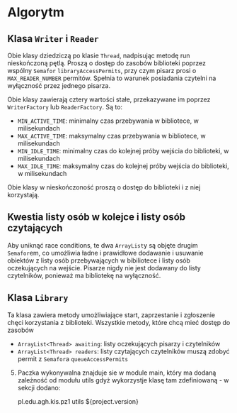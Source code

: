 # Algorytm
## Klasa `Writer` i  `Reader`
Obie klasy dziedziczą po klasie `Thread`, nadpisując metodę run nieskończoną pętlą.
Proszą o dostęp do zasobów biblioteki poprzez wspólny `Semafor` `libraryAccessPermits`, przy czym pisarz prosi o 
`MAX_READER_NUMBER` permitów.
Spełnia to warunek posiadania czytelni na wyłączność przez jednego pisarza.

Obie klasy zawierają cztery wartości stałe, przekazywane im poprzez `WriterFactory` lub `ReaderFactory`.
Są to:
- `MIN_ACTIVE_TIME`: minimalny czas przebywania w bibliotece, w milisekundach
- `MAX_ACTIVE_TIME`: maksymalny czas przebywania w bibliotece, w milisekundach
- `MIN_IDLE_TIME`: minimalny czas do kolejnej próby wejścia do biblioteki, w milisekundach
- `MAX_IDLE_TIME`: maksymalny czas do kolejnej próby wejścia do biblioteki, w milisekundach

Obie klasy w nieskończoność proszą o dostęp do biblioteki i z niej korzystają.

## Kwestia listy osób w kolejce i listy osób czytających
Aby uniknąć race conditions, te dwa `ArrayList`y są objęte drugim `Semafor`em, co umożliwia ładne i prawidłowe dodawanie
i usuwanie obiektów z listy osób przebywających w bibiliotece i listy osób oczekujących na wejście. Pisarze nigdy nie jest
dodawany do listy czytelników, ponieważ ma bibliotekę na wyłączność.

## Klasa `Library`
Ta klasa zawiera metody umożliwiające start, zaprzestanie i zgłoszenie chęci korzystania z biblioteki. Wszystkie metody,
które chcą mieć dostęp do zasobów 
- `ArrayList<Thread> awaiting`: listy oczekujących pisarzy i czytelników
- `ArrayList<Thread> readers`: listy czytających czytelników
muszą zdobyć permit z `Semafor`a `queueAccessPermits`

  
5. Paczka wykonywalna znajduje sie w module main, który ma dodaną zależność od modułu utils gdyż wykorzystje klasę tam zdefiniowaną - w sekcji <dependencies> dodano:

    <dependency>
        <groupId>pl.edu.agh.kis.pz1</groupId>
        <artifactId>utils</artifactId>
        <version>${project.version}</version>
    </dependency>
